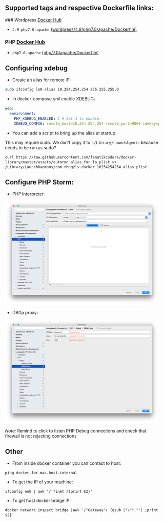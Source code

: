 ## Supported tags and respective Dockerfile links:

### Wordpress [Docker Hub](https://hub.docker.com/r/fanatikcoders/wordpress/)

- `4.9-php7.0-apache` [(wordpress/4.9/php7.0/apache/Dockerfile)](https://github.com/fanatikcoders/docker-library/blob/master/wordpress/4.9/php7.0/apache/Dockerfile)

### PHP [Docker Hub](https://hub.docker.com/r/fanatikcoders/php/)

- `php7.0-apache` [(php/7.0/apache/Dockerfile)](https://github.com/fanatikcoders/docker-library/blob/master/php/7.0/apache/Dockerfile)

## Configuring xdebug

- Create an alias for remote IP:

```sh
sudo ifconfig lo0 alias 10.254.254.254 255.255.255.0
```

- In docker-compose.yml enable XDEBUG:

```yml
web:
  environment:
    PHP_XDEBUG_ENABLED: 1 # Set 1 to enable.
    XDEBUG_CONFIG: remote_host=10.254.254.254 remote_port=9000 idekey=phpstorm remote_log=/tmp/xdebug.log
```

- You can add a script to bring up the alias at startup:

This may require sudo. We don't copy it to `~/Library/LaunchAgents` because needs to be run as sudo?

```
curl https://raw.githubusercontent.com/fanatikcoders/docker-library/master/assets/autorun_alias_for_lo.plist >> /Library/LaunchDaemons/com.rbngzlv.docker_10254254254_alias.plist
```

## Configure PHP Storm:

- PHP Interpreter:

![PHPStorm PHP Interpreter](https://github.com/fanatikcoders/docker-library/blob/master/assets/images/phpstorm_php_interpreter.png)

- DBGp proxy:

![PHPStorm DBGp proxy](https://github.com/fanatikcoders/docker-library/blob/master/assets/images/phpstorm_dbgp_proxy.png)

*Note:* Remind to click to listen PHP Debug connections and check that firewall is not rejecting connections

## Other

- From inside docker container you can contact to host:

```
ping docker.for.mac.host.internal
```

- To get the IP of your machine:

```
ifconfig en0 | awk '/ *inet /{print $2}'
```

- To get host docker bridge IP:

```
docker network inspect bridge |awk '/"Gateway"/ {gsub ("\"","") ;print $2}'
```
